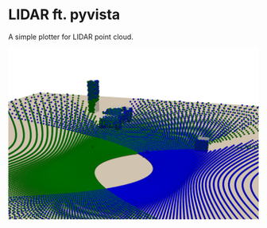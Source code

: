 # LIDAR ft. pyvista

A simple plotter for LIDAR point cloud.

![Benchmark scene 0.5x0.5](lidars_0.5_0.5.png)
